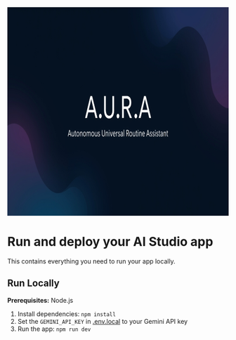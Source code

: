 <div align="center">
<img width="1200" height="475" alt="GHBanner" src="https://github.com/NotAlreadyG/A.U.R.A/blob/main/AURA%20Banner.jpg?raw=true" />
</div>

# Run and deploy your AI Studio app

This contains everything you need to run your app locally.

## Run Locally

**Prerequisites:**  Node.js


1. Install dependencies:
   `npm install`
2. Set the `GEMINI_API_KEY` in [.env.local](.env.local) to your Gemini API key
3. Run the app:
   `npm run dev`
